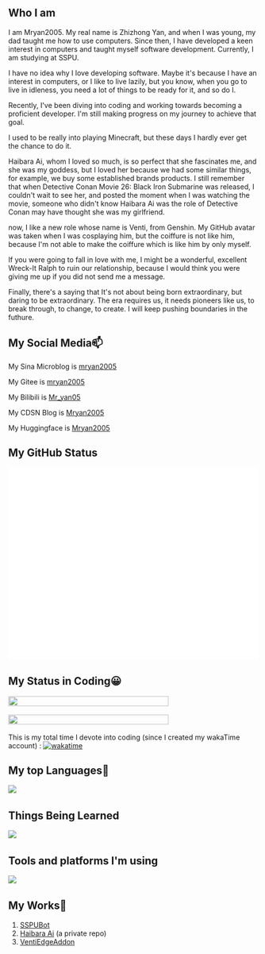 ## Who I am

I am Mryan2005. My real name is Zhizhong Yan, and when I was young, my dad taught me how to use computers. Since then, I have developed a keen interest in computers and taught myself software development. Currently, I am studying at SSPU.

I have no idea why I love developing software. Maybe it's because I have an interest in computers, or I like to live lazily, but you know, when you go to live in idleness, you need a lot of things to be ready for it, and so do I.

Recently, I've been diving into coding and working towards becoming a proficient developer. I'm still making progress on my journey to achieve that goal.

I used to be really into playing Minecraft, but these days I hardly ever get the chance to do it.

Haibara Ai, whom I loved so much, is so perfect that she fascinates me, and she was my goddess, but I loved her because we had some similar things, for example, we buy some established brands products. I still remember that when Detective Conan Movie 26: Black Iron Submarine was released, I couldn't wait to see her, and posted the moment when I was watching the movie, someone who didn't know Haibara Ai was the role of Detective Conan may have thought she was my girlfriend.

now, I like a new role whose name is Venti, from Genshin. My GitHub avatar was taken when I was cosplaying him, but the coiffure is not like him, because I'm not able to make the coiffure which is like him by only myself.

If you were going to fall in love with me, I might be a wonderful, excellent Wreck-It Ralph to ruin our relationship, because I would think you were giving me up if you did not send me a message.

Finally, there's a saying that It's not about being born extraordinary, but daring to be extraordinary. The era requires us, it needs pioneers like us, to break through, to change, to create. I will keep pushing boundaries in the futhure.

## My Social Media📫
My Sina Microblog is [mryan2005](https://weibo.com/mryan2005)

My Gitee is [mryan2005](https://gitee.com/Mryan2005)

My Bilibili is [Mr_yan05](https://space.bilibili.com/372328307)

My CDSN Blog is [Mryan2005](https://blog.csdn.net/qq_21739599?spm=1000.2115.3001.5343)

My Huggingface is [Mryan2005](https://huggingface.co/Mryan2005)


## My GitHub Status

<img src="/github-metrics.svg"></img>

## My Status in Coding😀

<img height=80% width=80% src="https://github-readme-activity-graph.vercel.app/graph?username=Mryan2005&theme=github-compact&hide_border=true&area=true" />

<!--<img src="https://github-readme-stats.vercel.app/api/wakatime?username=Mryan2005"></img>-->

<img height=80% width=80% src="https://wakatime.com/share/@Mryan2005/86354979-2142-466b-b10d-e4927dedf688.svg"></img>

This is my total time I devote into coding (since I created my wakaTime account) : [![wakatime](https://wakatime.com/badge/user/aa8df3f1-fb84-4e5f-972c-a799978f737d.svg)](https://wakatime.com/@aa8df3f1-fb84-4e5f-972c-a799978f737d)

## My top Languages📄

<img src="https://skillicons.dev/icons?i=c,cpp,python,bash,md" />

## Things Being Learned

<img src="https://skillicons.dev/icons?i=c,cpp,python,bash,cmake,githubactions,java,matlab,mysql,opencv,py,pytorch,mysql,unreal,md,html,vim,ubuntu" />

## Tools and platforms I'm using

<img src="https://skillicons.dev/icons?i=docker,git,windows,ubuntu,apple,clion,cloudflare,github,gitlab,githubactions,opencv,phpstorm,pycharm,py,pytorch,vercel,vscode,unreal,tensorflow,mysql,md,anaconda,vim" />

## My Works💾
1. [SSPUBot](https://github.com/Mryan2005/SSPU-Bot)
2. [Haibara Ai](https://github.com/Mryan2005/Haibara-Ai) (a private repo)
3. [VentiEdgeAddon](https://github.com/Mryan2005/VentiEdgeAddon)
<!--
**Mryan2005/Mryan2005** is a ✨ _special_ ✨ repository because its `README.md` (this file) appears on your GitHub profile.

Here are some ideas to get started:

- 🔭 I’m currently working on ...
- 🌱 I’m currently learning ...
- 👯 I’m looking to collaborate on ...
- 🤔 I’m looking for help with ...
- 💬 Ask me about ...
- 📫 How to reach me: ...
- 😄 Pronouns: ...
- ⚡ Fun fact: ...
-->
